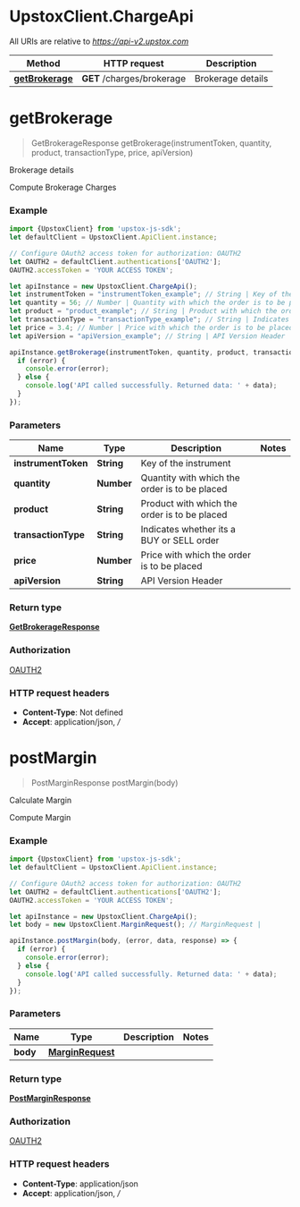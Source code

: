# UpstoxClient.ChargeApi

All URIs are relative to *https://api-v2.upstox.com*

Method | HTTP request | Description
------------- | ------------- | -------------
[**getBrokerage**](ChargeApi.md#getBrokerage) | **GET** /charges/brokerage | Brokerage details

<a name="getBrokerage"></a>
# **getBrokerage**
> GetBrokerageResponse getBrokerage(instrumentToken, quantity, product, transactionType, price, apiVersion)

Brokerage details

Compute Brokerage Charges

### Example
```javascript
import {UpstoxClient} from 'upstox-js-sdk';
let defaultClient = UpstoxClient.ApiClient.instance;

// Configure OAuth2 access token for authorization: OAUTH2
let OAUTH2 = defaultClient.authentications['OAUTH2'];
OAUTH2.accessToken = 'YOUR ACCESS TOKEN';

let apiInstance = new UpstoxClient.ChargeApi();
let instrumentToken = "instrumentToken_example"; // String | Key of the instrument
let quantity = 56; // Number | Quantity with which the order is to be placed
let product = "product_example"; // String | Product with which the order is to be placed
let transactionType = "transactionType_example"; // String | Indicates whether its a BUY or SELL order
let price = 3.4; // Number | Price with which the order is to be placed
let apiVersion = "apiVersion_example"; // String | API Version Header

apiInstance.getBrokerage(instrumentToken, quantity, product, transactionType, price, apiVersion, (error, data, response) => {
  if (error) {
    console.error(error);
  } else {
    console.log('API called successfully. Returned data: ' + data);
  }
});
```

### Parameters

Name | Type | Description  | Notes
------------- | ------------- | ------------- | -------------
 **instrumentToken** | **String**| Key of the instrument | 
 **quantity** | **Number**| Quantity with which the order is to be placed | 
 **product** | **String**| Product with which the order is to be placed | 
 **transactionType** | **String**| Indicates whether its a BUY or SELL order | 
 **price** | **Number**| Price with which the order is to be placed | 
 **apiVersion** | **String**| API Version Header | 

### Return type

[**GetBrokerageResponse**](GetBrokerageResponse.md)

### Authorization

[OAUTH2](../README.md#OAUTH2)

### HTTP request headers

 - **Content-Type**: Not defined
 - **Accept**: application/json, */*

<a name="postMargin"></a>
# **postMargin**
> PostMarginResponse postMargin(body)

Calculate Margin

Compute Margin

### Example
```javascript
import {UpstoxClient} from 'upstox-js-sdk';
let defaultClient = UpstoxClient.ApiClient.instance;

// Configure OAuth2 access token for authorization: OAUTH2
let OAUTH2 = defaultClient.authentications['OAUTH2'];
OAUTH2.accessToken = 'YOUR ACCESS TOKEN';

let apiInstance = new UpstoxClient.ChargeApi();
let body = new UpstoxClient.MarginRequest(); // MarginRequest | 

apiInstance.postMargin(body, (error, data, response) => {
  if (error) {
    console.error(error);
  } else {
    console.log('API called successfully. Returned data: ' + data);
  }
});
```

### Parameters

Name | Type | Description  | Notes
------------- | ------------- | ------------- | -------------
 **body** | [**MarginRequest**](MarginRequest.md)|  | 

### Return type

[**PostMarginResponse**](PostMarginResponse.md)

### Authorization

[OAUTH2](../README.md#OAUTH2)

### HTTP request headers

 - **Content-Type**: application/json
 - **Accept**: application/json, */*

